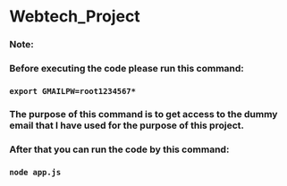 # Webtech_Project

### Note: 
### Before executing the code please run this command:  
### `export GMAILPW=root1234567*`
### The purpose of this command is to get access to the dummy email that I have used for the purpose of this project.
### After that you can run the code by this command:
### `node app.js`
